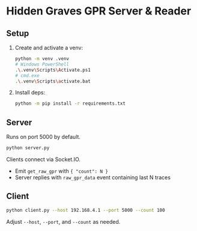 # Hidden Graves GPR Server & Reader

## Setup

1. Create and activate a venv:
   ```bash
   python -m venv .venv
   # Windows PowerShell
   .\.venv\Scripts\Activate.ps1
   # cmd.exe
   .\.venv\Scripts\activate.bat
   ```

2. Install deps:
   ```bash
   python -m pip install -r requirements.txt
   ```

## Server

Runs on port 5000 by default.

```bash
python server.py
```

Clients connect via Socket.IO.

- Emit `get_raw_gpr` with `{ "count": N }`  
- Server replies with `raw_gpr_data` event containing last N traces

## Client

```bash
python client.py --host 192.168.4.1 --port 5000 --count 100
```

Adjust `--host`, `--port`, and `--count` as needed.
